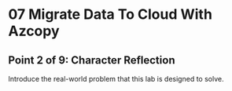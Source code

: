 # 07 Migrate Data To Cloud With Azcopy

## Point 2 of 9: Character Reflection

Introduce the real-world problem that this lab is designed to solve.
